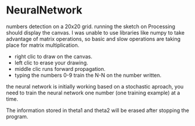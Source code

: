 # NeuralNetwork
numbers detection on a 20x20 grid.
running the sketch on Processing should display the canvas. 
I was unable to use libraries like numpy to take advantage of matrix operations, so basic and slow 
operations are taking place for matrix multiplication.

- right clic to draw on the canvas.
- left clic to erase your drawing. 
- middle clic runs forward propagation.
- typing the numbers 0-9 train the N-N on the number written.

the neural network is initially working based on a stochastic aproach, you need to train the neural network
one number (one training example) at a time. 

The information stored in theta1 and theta2 will be erased after stopping the program. 
